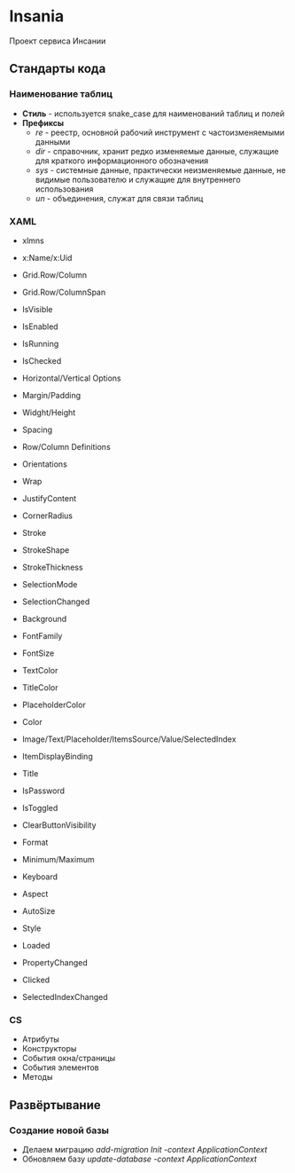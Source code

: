 # Insania
Проект сервиса Инсании

## Стандарты кода

### Наименование таблиц

- **Cтиль** - используется snake_case для наименований таблиц и полей
- **Префиксы**
  - *re* - реестр, основной рабочий инструмент с частоизменяемыми данными
  - *dir* - справочник, хранит редко изменяемые данные, служащие для краткого информационного обозначения
  - *sys* - системные данные, практически неизменяемые данные, не видимые пользователю и служащие для внутреннего использования
  - *un* - объединения, служат для связи таблиц

### XAML
  * xlmns
  * x:Name/x:Uid
  * Grid.Row/Column
  * Grid.Row/ColumnSpan
  * IsVisible
  * IsEnabled
  * IsRunning
  * IsChecked

  * Horizontal/Vertical Options
  * Margin/Padding
  * Widght/Height
  * Spacing

  * Row/Column Definitions
  * Orientations
  * Wrap
  * JustifyContent
  * CornerRadius
  * Stroke
  * StrokeShape
  * StrokeThickness
  * SelectionMode
  * SelectionChanged

  * Background
  * FontFamily
  * FontSize
  * TextColor
  * TitleColor
  * PlaceholderColor
  * Color

  * Image/Text/Placeholder/ItemsSource/Value/SelectedIndex
  * ItemDisplayBinding
  * Title
  * IsPassword
  * IsToggled
  * ClearButtonVisibility
  * Format
  * Minimum/Maximum
  * Keyboard
  * Aspect
  * AutoSize
  * Style

  * Loaded    
  * PropertyChanged
  * Clicked
  * SelectedIndexChanged

### CS
* Атрибуты
* Конструкторы
* События окна/страницы
* События элементов
* Методы
 
## Развёртывание

### Создание новой базы
  - Делаем миграцию *add-migration Init -context ApplicationContext*
  - Обновляем базу *update-database -context ApplicationContext*